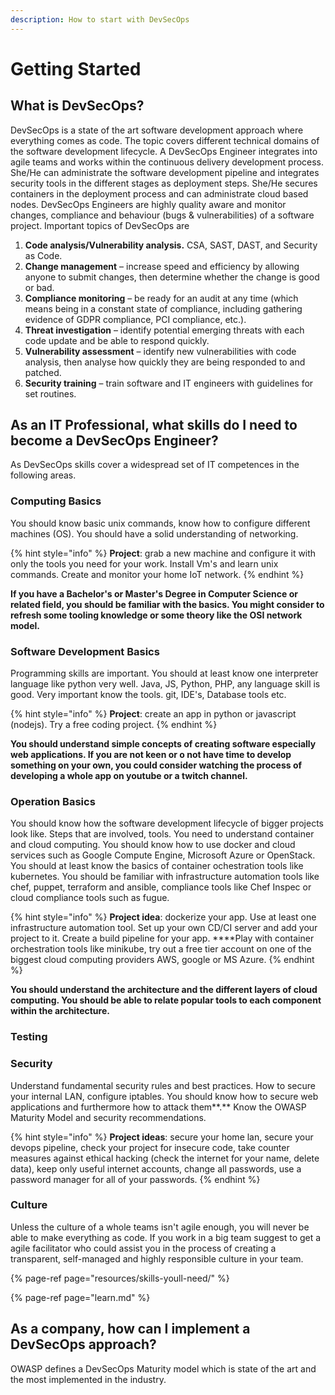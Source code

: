 ```yaml
---
description: How to start with DevSecOps
---
```


# Getting Started

## What is DevSecOps?

DevSecOps is a state of the art software development approach where everything comes as code. The topic covers different technical domains of the software development lifecycle. A DevSecOps Engineer integrates into agile teams and works within the continuous delivery development process. She/He can administrate the software development pipeline and integrates security tools in the different stages as deployment steps. She/He secures containers in the deployment process and can administrate cloud based nodes. DevSecOps Engineers are highly quality aware and monitor changes, compliance and behaviour \(bugs & vulnerabilities\) of a software project. Important topics of DevSecOps are

1. **Code analysis/Vulnerability analysis.** CSA, SAST, DAST, and Security as Code.
2. **Change management** – increase speed and efficiency by allowing anyone to submit changes, then determine whether the change is good or bad.
3. **Compliance monitoring** – be ready for an audit at any time \(which means being in a constant state of compliance, including gathering evidence of GDPR compliance, PCI compliance, etc.\).
4. **Threat investigation** – identify potential emerging threats with each code update and be able to respond quickly.
5. **Vulnerability assessment** – identify new vulnerabilities with code analysis, then analyse how quickly they are being responded to and patched.
6. **Security training** – train software and IT engineers with guidelines for set routines.

## As an IT Professional, what skills do I need to become a DevSecOps Engineer?

As DevSecOps skills cover a widespread set of IT competences in the following areas.

### Computing Basics

You should know basic unix commands, know how to configure different machines \(OS\). You should have a solid understanding of networking.

{% hint style="info" %}
**Project**: grab a new machine and configure it with only the tools you need for your work. Install Vm's and learn unix commands. Create and monitor your home IoT network.
{% endhint %}

**If you have a Bachelor's or Master's Degree in Computer Science or related field, you should be familiar with the basics. You might consider to refresh some tooling knowledge or some theory like the OSI network model.**

### **Software Development Basics**

Programming skills are important. You should at least know one interpreter language like python very well. Java, JS, Python, PHP, any language skill is good. Very important know the tools. git, IDE's, Database tools etc.

{% hint style="info" %}
**Project**: create an app in python or javascript \(nodejs\). Try a free coding project.
{% endhint %}

**You should understand simple concepts of creating software especially web applications. If you are not keen or o not have time to develop something on your own, you could consider watching the process of developing a whole app on youtube or a twitch channel.**

### **Operation Basics**

You should know how the software development lifecycle of bigger projects look like. Steps that are involved, tools. You need to understand container and cloud computing. You should know how to use docker and cloud services such as Google Compute Engine, Microsoft Azure or OpenStack. You should at least know the basics of container ochestration tools like kubernetes. You should be familiar with infrastructure automation tools like chef, puppet, terraform and ansible, compliance tools like Chef  Inspec or cloud compliance tools such as fugue. 

{% hint style="info" %}
**Project idea**: dockerize your app. Use at least one infrastructure automation tool. Set up your own CD/CI server and add your project to it. Create a build pipeline for your app. ****Play with container orchestration tools like minikube, try out a free tier account on one of the biggest cloud computing providers AWS, google or MS Azure.
{% endhint %}

**You should understand the architecture and the different layers of cloud computing. You should be able to relate popular tools to each component within the architecture.**

### **Testing**



### **Security**

Understand fundamental security rules and best practices. How to secure your internal LAN, configure iptables. You should know how to secure web applications and furthermore how to attack them**.** Know the OWASP Maturity Model and security recommendations. 

{% hint style="info" %}
**Project ideas**: secure your home lan, secure your devops pipeline, check your project for insecure code, take counter measures against ethical hacking \(check the internet for your name, delete data\), keep only useful internet accounts, change all passwords, use a password manager for all of your passwords. 
{% endhint %}

### **Culture**

Unless the culture of a whole teams isn't agile enough, you will never be able to make everything as code. If you work in a big team suggest to get a agile facilitator who could assist you in the process of creating a transparent, self-managed and highly responsible culture in your team.



{% page-ref page="resources/skills-youll-need/" %}

{% page-ref page="learn.md" %}

## As a company, how can I implement a DevSecOps approach?

OWASP defines a DevSecOps Maturity model which is state of the art and the most implemented ​in the industry.

## 



## 

